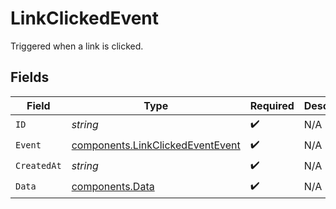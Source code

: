 # LinkClickedEvent

Triggered when a link is clicked.


## Fields

| Field                                                                                | Type                                                                                 | Required                                                                             | Description                                                                          |
| ------------------------------------------------------------------------------------ | ------------------------------------------------------------------------------------ | ------------------------------------------------------------------------------------ | ------------------------------------------------------------------------------------ |
| `ID`                                                                                 | *string*                                                                             | :heavy_check_mark:                                                                   | N/A                                                                                  |
| `Event`                                                                              | [components.LinkClickedEventEvent](../../models/components/linkclickedeventevent.md) | :heavy_check_mark:                                                                   | N/A                                                                                  |
| `CreatedAt`                                                                          | *string*                                                                             | :heavy_check_mark:                                                                   | N/A                                                                                  |
| `Data`                                                                               | [components.Data](../../models/components/data.md)                                   | :heavy_check_mark:                                                                   | N/A                                                                                  |